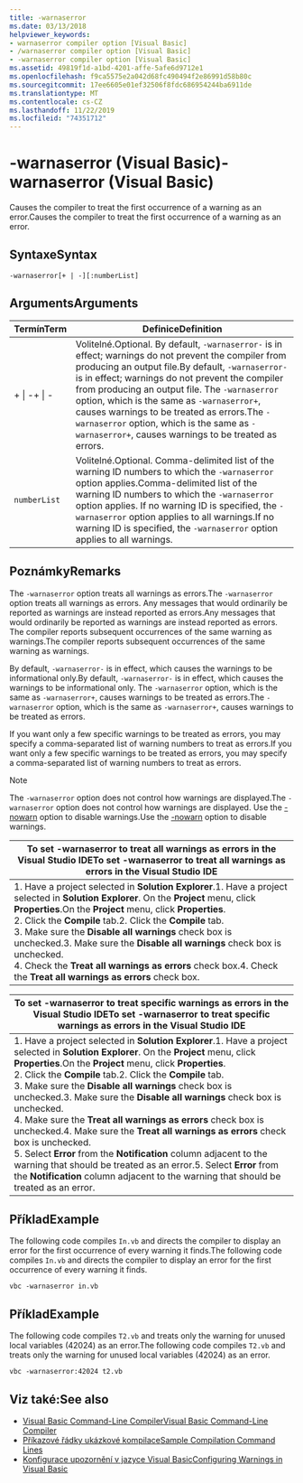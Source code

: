 ```yaml
---
title: -warnaserror
ms.date: 03/13/2018
helpviewer_keywords:
- warnaserror compiler option [Visual Basic]
- /warnaserror compiler option [Visual Basic]
- -warnaserror compiler option [Visual Basic]
ms.assetid: 49819f1d-a1bd-4201-affe-5afe6d9712e1
ms.openlocfilehash: f9ca5575e2a042d68fc490494f2e86991d58b80c
ms.sourcegitcommit: 17ee6605e01ef32506f8fdc686954244ba6911de
ms.translationtype: MT
ms.contentlocale: cs-CZ
ms.lasthandoff: 11/22/2019
ms.locfileid: "74351712"
---
```

# <a name="-warnaserror-visual-basic"></a><span data-ttu-id="307d3-102">-warnaserror (Visual Basic)</span><span class="sxs-lookup"><span data-stu-id="307d3-102">-warnaserror (Visual Basic)</span></span>
<span data-ttu-id="307d3-103">Causes the compiler to treat the first occurrence of a warning as an error.</span><span class="sxs-lookup"><span data-stu-id="307d3-103">Causes the compiler to treat the first occurrence of a warning as an error.</span></span>  
  
## <a name="syntax"></a><span data-ttu-id="307d3-104">Syntaxe</span><span class="sxs-lookup"><span data-stu-id="307d3-104">Syntax</span></span>  
  
```console  
-warnaserror[+ | -][:numberList]  
```  
  
## <a name="arguments"></a><span data-ttu-id="307d3-105">Arguments</span><span class="sxs-lookup"><span data-stu-id="307d3-105">Arguments</span></span>  
  
|<span data-ttu-id="307d3-106">Termín</span><span class="sxs-lookup"><span data-stu-id="307d3-106">Term</span></span>|<span data-ttu-id="307d3-107">Definice</span><span class="sxs-lookup"><span data-stu-id="307d3-107">Definition</span></span>|  
|---|---|  
|<span data-ttu-id="307d3-108">+ &#124; -</span><span class="sxs-lookup"><span data-stu-id="307d3-108">+ &#124; -</span></span>|<span data-ttu-id="307d3-109">Volitelné.</span><span class="sxs-lookup"><span data-stu-id="307d3-109">Optional.</span></span> <span data-ttu-id="307d3-110">By default, `-warnaserror-` is in effect; warnings do not prevent the compiler from producing an output file.</span><span class="sxs-lookup"><span data-stu-id="307d3-110">By default, `-warnaserror-` is in effect; warnings do not prevent the compiler from producing an output file.</span></span> <span data-ttu-id="307d3-111">The `-warnaserror` option, which is the same as `-warnaserror+`, causes warnings to be treated as errors.</span><span class="sxs-lookup"><span data-stu-id="307d3-111">The `-warnaserror` option, which is the same as `-warnaserror+`, causes warnings to be treated as errors.</span></span>|  
|`numberList`|<span data-ttu-id="307d3-112">Volitelné.</span><span class="sxs-lookup"><span data-stu-id="307d3-112">Optional.</span></span> <span data-ttu-id="307d3-113">Comma-delimited list of the warning ID numbers to which the `-warnaserror` option applies.</span><span class="sxs-lookup"><span data-stu-id="307d3-113">Comma-delimited list of the warning ID numbers to which the `-warnaserror` option applies.</span></span> <span data-ttu-id="307d3-114">If no warning ID is specified, the `-warnaserror` option applies to all warnings.</span><span class="sxs-lookup"><span data-stu-id="307d3-114">If no warning ID is specified, the `-warnaserror` option applies to all warnings.</span></span>|  
  
## <a name="remarks"></a><span data-ttu-id="307d3-115">Poznámky</span><span class="sxs-lookup"><span data-stu-id="307d3-115">Remarks</span></span>  
 <span data-ttu-id="307d3-116">The `-warnaserror` option treats all warnings as errors.</span><span class="sxs-lookup"><span data-stu-id="307d3-116">The `-warnaserror` option treats all warnings as errors.</span></span> <span data-ttu-id="307d3-117">Any messages that would ordinarily be reported as warnings are instead reported as errors.</span><span class="sxs-lookup"><span data-stu-id="307d3-117">Any messages that would ordinarily be reported as warnings are instead reported as errors.</span></span> <span data-ttu-id="307d3-118">The compiler reports subsequent occurrences of the same warning as warnings.</span><span class="sxs-lookup"><span data-stu-id="307d3-118">The compiler reports subsequent occurrences of the same warning as warnings.</span></span>  
  
 <span data-ttu-id="307d3-119">By default, `-warnaserror-` is in effect, which causes the warnings to be informational only.</span><span class="sxs-lookup"><span data-stu-id="307d3-119">By default, `-warnaserror-` is in effect, which causes the warnings to be informational only.</span></span> <span data-ttu-id="307d3-120">The `-warnaserror` option, which is the same as `-warnaserror+`, causes warnings to be treated as errors.</span><span class="sxs-lookup"><span data-stu-id="307d3-120">The `-warnaserror` option, which is the same as `-warnaserror+`, causes warnings to be treated as errors.</span></span>  
  
 <span data-ttu-id="307d3-121">If you want only a few specific warnings to be treated as errors, you may specify a comma-separated list of warning numbers to treat as errors.</span><span class="sxs-lookup"><span data-stu-id="307d3-121">If you want only a few specific warnings to be treated as errors, you may specify a comma-separated list of warning numbers to treat as errors.</span></span>  
  
> [!NOTE]
> <span data-ttu-id="307d3-122">The `-warnaserror` option does not control how warnings are displayed.</span><span class="sxs-lookup"><span data-stu-id="307d3-122">The `-warnaserror` option does not control how warnings are displayed.</span></span> <span data-ttu-id="307d3-123">Use the [-nowarn](../../../visual-basic/reference/command-line-compiler/nowarn.md) option to disable warnings.</span><span class="sxs-lookup"><span data-stu-id="307d3-123">Use the [-nowarn](../../../visual-basic/reference/command-line-compiler/nowarn.md) option to disable warnings.</span></span>  
  
|<span data-ttu-id="307d3-124">To set -warnaserror to treat all warnings as errors in the Visual Studio IDE</span><span class="sxs-lookup"><span data-stu-id="307d3-124">To set -warnaserror to treat all warnings as errors in the Visual Studio IDE</span></span>|  
|---|  
|<span data-ttu-id="307d3-125">1.  Have a project selected in **Solution Explorer**.</span><span class="sxs-lookup"><span data-stu-id="307d3-125">1.  Have a project selected in **Solution Explorer**.</span></span> <span data-ttu-id="307d3-126">On the **Project** menu, click **Properties**.</span><span class="sxs-lookup"><span data-stu-id="307d3-126">On the **Project** menu, click **Properties**.</span></span> <br /><span data-ttu-id="307d3-127">2.  Click the **Compile** tab.</span><span class="sxs-lookup"><span data-stu-id="307d3-127">2.  Click the **Compile** tab.</span></span><br /><span data-ttu-id="307d3-128">3.  Make sure the **Disable all warnings** check box is unchecked.</span><span class="sxs-lookup"><span data-stu-id="307d3-128">3.  Make sure the **Disable all warnings** check box is unchecked.</span></span><br /><span data-ttu-id="307d3-129">4.  Check the **Treat all warnings as errors** check box.</span><span class="sxs-lookup"><span data-stu-id="307d3-129">4.  Check the **Treat all warnings as errors** check box.</span></span>|  
  
|<span data-ttu-id="307d3-130">To set -warnaserror to treat specific warnings as errors in the Visual Studio IDE</span><span class="sxs-lookup"><span data-stu-id="307d3-130">To set -warnaserror to treat specific warnings as errors in the Visual Studio IDE</span></span>|  
|---|  
|<span data-ttu-id="307d3-131">1.  Have a project selected in **Solution Explorer**.</span><span class="sxs-lookup"><span data-stu-id="307d3-131">1.  Have a project selected in **Solution Explorer**.</span></span> <span data-ttu-id="307d3-132">On the **Project** menu, click **Properties**.</span><span class="sxs-lookup"><span data-stu-id="307d3-132">On the **Project** menu, click **Properties**.</span></span><br /><span data-ttu-id="307d3-133">2.  Click the **Compile** tab.</span><span class="sxs-lookup"><span data-stu-id="307d3-133">2.  Click the **Compile** tab.</span></span><br /><span data-ttu-id="307d3-134">3.  Make sure the **Disable all warnings** check box is unchecked.</span><span class="sxs-lookup"><span data-stu-id="307d3-134">3.  Make sure the **Disable all warnings** check box is unchecked.</span></span><br /><span data-ttu-id="307d3-135">4.  Make sure the **Treat all warnings as errors** check box is unchecked.</span><span class="sxs-lookup"><span data-stu-id="307d3-135">4.  Make sure the **Treat all warnings as errors** check box is unchecked.</span></span><br /><span data-ttu-id="307d3-136">5.  Select **Error** from the **Notification** column adjacent to the warning that should be treated as an error.</span><span class="sxs-lookup"><span data-stu-id="307d3-136">5.  Select **Error** from the **Notification** column adjacent to the warning that should be treated as an error.</span></span>|  
  
## <a name="example"></a><span data-ttu-id="307d3-137">Příklad</span><span class="sxs-lookup"><span data-stu-id="307d3-137">Example</span></span>  
 <span data-ttu-id="307d3-138">The following code compiles `In.vb` and directs the compiler to display an error for the first occurrence of every warning it finds.</span><span class="sxs-lookup"><span data-stu-id="307d3-138">The following code compiles `In.vb` and directs the compiler to display an error for the first occurrence of every warning it finds.</span></span>  
  
```console
vbc -warnaserror in.vb  
```  
  
## <a name="example"></a><span data-ttu-id="307d3-139">Příklad</span><span class="sxs-lookup"><span data-stu-id="307d3-139">Example</span></span>  
 <span data-ttu-id="307d3-140">The following code compiles `T2.vb` and treats only the warning for unused local variables (42024) as an error.</span><span class="sxs-lookup"><span data-stu-id="307d3-140">The following code compiles `T2.vb` and treats only the warning for unused local variables (42024) as an error.</span></span>  
  
```console
vbc -warnaserror:42024 t2.vb  
```  
  
## <a name="see-also"></a><span data-ttu-id="307d3-141">Viz také:</span><span class="sxs-lookup"><span data-stu-id="307d3-141">See also</span></span>

- [<span data-ttu-id="307d3-142">Visual Basic Command-Line Compiler</span><span class="sxs-lookup"><span data-stu-id="307d3-142">Visual Basic Command-Line Compiler</span></span>](../../../visual-basic/reference/command-line-compiler/index.md)
- [<span data-ttu-id="307d3-143">Příkazové řádky ukázkové kompilace</span><span class="sxs-lookup"><span data-stu-id="307d3-143">Sample Compilation Command Lines</span></span>](../../../visual-basic/reference/command-line-compiler/sample-compilation-command-lines.md)
- [<span data-ttu-id="307d3-144">Konfigurace upozornění v jazyce Visual Basic</span><span class="sxs-lookup"><span data-stu-id="307d3-144">Configuring Warnings in Visual Basic</span></span>](/visualstudio/ide/configuring-warnings-in-visual-basic)
